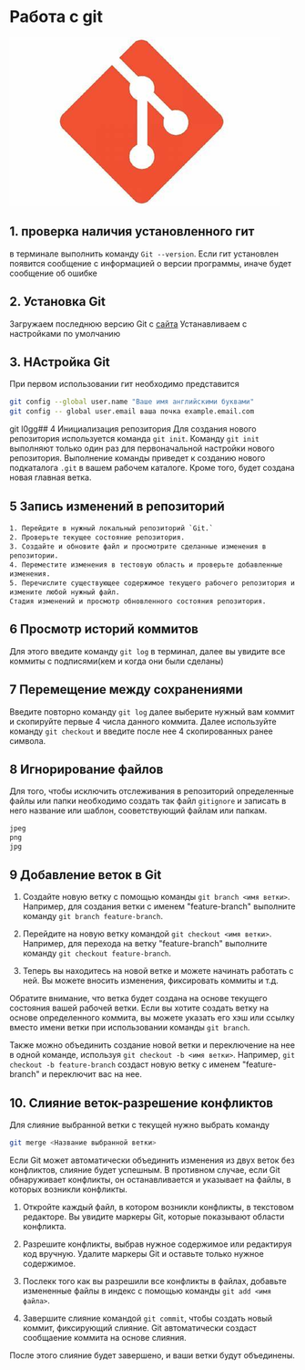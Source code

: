 # Работа с git

![logo](OIP.jpg)
## 1. проверка наличия установленного гит
в терминале выполнить команду `Git --version`. Если гит установлен появится сообщение с информацией о версии программы, иначе будет сообщение об ошибке

## 2. Установка Git
Загружаем последнюю версию Git с [сайта](https://git-scm.com/downloads) Устанавливаем с настройками по умолчанию
## 3. НАстройка Git
При первом использовании гит необходимо представится
```Bash
git config --global user.name "Ваше имя английскими буквами"
git config -- global user.email ваша почка example.email.com
```
git  l0gg## 4 Инициализация 
репозитория 
Для создания нового репозитория используется команда `git init`. Команду `git init` выполняют только один раз для первоначальной настройки нового репозитория. Выполнение команды приведет к созданию нового подкаталога `.git` в вашем рабочем каталоге. Кроме того, будет создана новая главная ветка.

## 5 Запись изменений в репозиторий 
```
1. Перейдите в нужный локальный репозиторий `Git.`
2. Проверьте текущее состояние репозитория.
3. Создайте и обновите файл и просмотрите сделанные изменения в репозитории.
4. Переместите изменения в тестовую область и проверьте добавленные изменения.
5. Перечислите существующее содержимое текущего рабочего репозитория и измените любой нужный файл.
Стадия изменений и просмотр обновленного состояния репозитория.
```
## 6 Просмотр историй коммитов
Для этого введите команду `git log`  в терминал, далее вы увидите все коммиты с подписями(кем и когда они были сделаны)
## 7 Перемещение между сохранениями
Введите повторно команду `git log` далее выберите нужный вам коммит и скопируйте первые 4 числа данного коммита. Далее используйте команду `git checkout` и введите после нее 4 скопированных ранее символа. 

## 8  Игнорирование файлов
Для того, чтобы исключить отслеживания в репозиторий определенные файлы или папки необходимо создать так файл `gitignore` и записать в него название или шаблон, сооветствующий файлам или папкам.
```
jpeg
png
jpg
```
## 9 Добавление веток в Git
1. Создайте новую ветку с помощью команды `git branch <имя ветки>`. Например, для создания ветки с именем "feature-branch" выполните команду `git branch feature-branch`.

2. Перейдите на новую ветку командой `git checkout <имя ветки>`. Например, для перехода на ветку "feature-branch" выполните команду `git checkout feature-branch`.

3. Теперь вы находитесь на новой ветке и можете начинать работать с ней. Вы можете вносить изменения, фиксировать коммиты и т.д.

Обратите внимание, что ветка будет создана на основе текущего состояния вашей рабочей ветки. Если вы хотите создать ветку на основе определенного коммита, вы можете указать его хэш или ссылку вместо имени ветки при использовании команды `git branch`.

Также можно объединить создание новой ветки и переключение на нее в одной команде, используя `git checkout -b <имя ветки>`. Например, `git checkout -b feature-branch` создаст новую ветку с именем "feature-branch" и переключит вас на нее.
## 10. Слияние веток-разрешение конфликтов
Для слияние выбранной ветки с текущей нужно выбрать команду 
```Bash
git merge <Название выбранной ветки>
```
 Если Git может автоматически объединить изменения из двух веток без конфликтов, слияние будет успешным. В противном случае, если Git обнаруживает конфликты, он останавливается и указывает на файлы, в которых возникли конфликты.

1. Откройте каждый файл, в котором возникли конфликты, в текстовом редакторе. Вы увидите маркеры Git, которые показывают области конфликта.

2. Разрешите конфликты, выбрав нужное содержимое или редактируя код вручную. Удалите маркеры Git и оставьте только нужное содержимое.

3. Послекк того как вы разрешили все конфликты в файлах, добавьте измененные файлы в индекс с помощью команды `git add <имя файла>`.

4. Завершите слияние командой `git commit`, чтобы создать новый коммит, фиксирующий слияние. Git автоматически создаст сообщаение коммита на основе слияния.

После этого слияние будет завершено, и ваши ветки будут объединены.